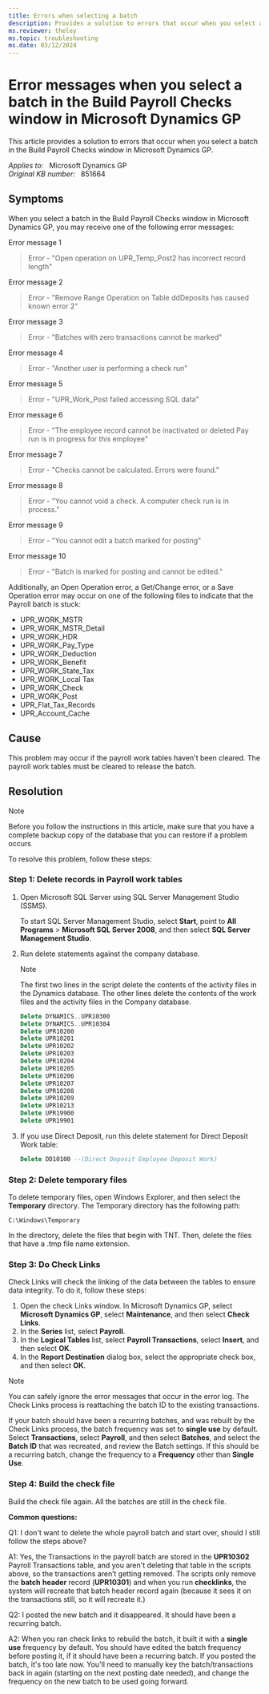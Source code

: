 ```yaml
---
title: Errors when selecting a batch
description: Provides a solution to errors that occur when you select a batch in the Build Payroll Checks window in Microsoft Dynamics GP.
ms.reviewer: theley
ms.topic: troubleshooting
ms.date: 03/12/2024
---
```

# Error messages when you select a batch in the Build Payroll Checks window in Microsoft Dynamics GP

This article provides a solution to errors that occur when you select a batch in the Build Payroll Checks window in Microsoft Dynamics GP.

_Applies to:_ &nbsp; Microsoft Dynamics GP  
_Original KB number:_ &nbsp; 851664

## Symptoms

When you select a batch in the Build Payroll Checks window in Microsoft Dynamics GP, you may receive one of the following error messages:

Error message 1
> Error - "Open operation on UPR_Temp_Post2 has incorrect record length"

Error message 2
> Error - "Remove Range Operation on Table ddDeposits has caused known error 2"

Error message 3
> Error - "Batches with zero transactions cannot be marked"

Error message 4
> Error - "Another user is performing a check run"

Error message 5
> Error - "UPR_Work_Post failed accessing SQL data"

Error message 6
> Error - "The employee record cannot be inactivated or deleted Pay run is in progress for this employee"

Error message 7
> Error - "Checks cannot be calculated. Errors were found."

Error message 8
> Error - "You cannot void a check. A computer check run is in process."

Error message 9
> Error - "You cannot edit a batch marked for posting"

Error message 10
> Error - "Batch is marked for posting and cannot be edited."

Additionally, an Open Operation error, a Get/Change error, or a Save Operation error may occur on one of the following files to indicate that the Payroll batch is stuck:

- UPR_WORK_MSTR
- UPR_WORK_MSTR_Detail
- UPR_WORK_HDR
- UPR_WORK_Pay_Type
- UPR_WORK_Deduction
- UPR_WORK_Benefit
- UPR_WORK_State_Tax
- UPR_WORK_Local Tax
- UPR_WORK_Check
- UPR_WORK_Post
- UPR_Flat_Tax_Records
- UPR_Account_Cache

## Cause

This problem may occur if the payroll work tables haven't been cleared. The payroll work tables must be cleared to release the batch.

## Resolution

> [!NOTE]
> Before you follow the instructions in this article, make sure that you have a complete backup copy of the database that you can restore if a problem occurs

To resolve this problem, follow these steps:

### Step 1: Delete records in Payroll work tables


1. Open Microsoft SQL Server using SQL Server Management Studio (SSMS).

   To start SQL Server Management Studio, select **Start**, point to **All Programs** > **Microsoft SQL Server 2008**, and then select **SQL Server Management Studio**.

2. Run delete statements against the company database.

    > [!NOTE]
    > The first two lines in the script delete the contents of the activity files in the Dynamics database. The other lines delete the contents of the work files and the activity files in the Company database.

    ```sql
    Delete DYNAMICS..UPR10300
    Delete DYNAMICS..UPR10304
    Delete UPR10200
    Delete UPR10201
    Delete UPR10202
    Delete UPR10203
    Delete UPR10204
    Delete UPR10205
    Delete UPR10206
    Delete UPR10207
    Delete UPR10208
    Delete UPR10209
    Delete UPR10213
    Delete UPR19900
    Delete UPR19901
    ```

3. If you use Direct Deposit, run this delete statement for Direct Deposit Work table:

    ```sql
    Delete DD10100 --(Direct Deposit Employee Deposit Work)
    ```

### Step 2: Delete temporary files

To delete temporary files, open Windows Explorer, and then select the **Temporary** directory. The Temporary directory has the following path:

`C:\Windows\Temporary`

In the directory, delete the files that begin with TNT. Then, delete the files that have a .tmp file name extension.

### Step 3: Do Check Links

Check Links will check the linking of the data between the tables to ensure data integrity. To do it, follow these steps:

1. Open the check Links window. In Microsoft Dynamics GP, select **Microsoft Dynamics GP**, select **Maintenance**, and then select **Check Links**.  
2. In the **Series** list, select **Payroll**.
3. In the **Logical Tables** list, select **Payroll Transactions**, select **Insert**, and then select **OK**.
4. In the **Report Destination** dialog box, select the appropriate check box, and then select **OK**.

> [!NOTE]
> You can safely ignore the error messages that occur in the error log. The Check Links process is reattaching the batch ID to the existing transactions.  
>
> If your batch should have been a recurring batches, and was rebuilt by the Check Links process, the batch frequency was set to **single use** by default. Select **Transactions**, select **Payroll**, and then select **Batches**, and select the **Batch ID** that was recreated, and review the Batch settings. If this should be a recurring batch, change the frequency to a **Frequency** other than **Single Use**.

### Step 4: Build the check file

Build the check file again. All the batches are still in the check file.

**Common questions:** 

Q1: I don't want to delete the whole payroll batch and start over, should I still follow the steps above?

A1: Yes, the Transactions in the payroll batch are stored in the **UPR10302** Payroll Transactions table, and you aren't deleting that table in the scripts above, so the transactions aren’t getting removed. The scripts only remove the **batch** **header** record (**UPR10301**) and when you run **checklinks**, the system will recreate that batch header record again (because it sees it on the transactions still, so it will recreate it.)

Q2: I posted the new batch and it disappeared. It should have been a recurring batch.

A2: When you ran check links to rebuild the batch, it built it with a **single use** frequency by default. You should have edited the batch frequency before posting it, if it should have been a recurring batch. If you posted the batch, it's too late now. You'll need to manually key the batch/transactions back in again (starting on the next posting date needed), and change the frequency on the new batch to be used going forward.
